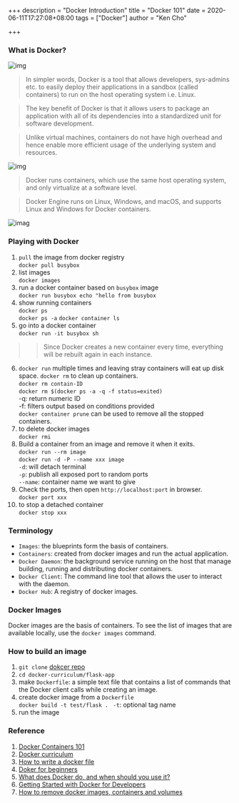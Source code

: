 +++
description = "Docker Introduction"
title = "Docker 101"
date = 2020-06-11T17:27:08+08:00
tags = ["Docker"]
author = "Ken Cho"

+++
### What is Docker?
![img](/image/docker_beginner.webp)

> In simpler words, Docker is a tool that allows developers, sys-admins etc. to easily deploy their applications in a sandbox (called containers) to run on the host operating system i.e. Linux.

>The key benefit of Docker is that it allows users to package an application with all of its dependencies into a standardized unit for software development.

>Unlike virtual machines, containers do not have high overhead and hence enable more efficient usage of the underlying system and resources.

![img](/image/docker_os.jpeg)
>Docker runs containers, which use the same host operating system, and only virtualize at a software level.

>Docker Engine runs on Linux, Windows, and macOS, and supports Linux and Windows for Docker containers.

![imag](/image/docker_flow.jpeg)

### Playing with Docker
1. `pull` the image from docker registry  
`docker pull busybox`  
2. list images  
`docker images`  
3. run a docker container based on `busybox` image  
`docker run busybox echo "hello from busybox`   
4. show running containers  
`docker ps`  
`docker ps -a` 
`docker container ls`   
5. go into a docker container  
`docker run -it busybox sh`  
>>Since Docker creates a new container every time, everything will be rebuilt again in each instance.
6. `docker run` multiple times and leaving stray containers will eat up disk space. `docker rm` to clean up containers.  
`docker rm contain-ID`  
`docker rm $(docker ps -a -q -f status=exited)`  
-q: return numeric ID  
-f: filters output based on conditions provided  
`docker container prune` can be used to remove all the stopped containers. 
7. to delete docker images  
`docker rmi`   
8. Build a container from an image and remove it when it exits.  
`docker run --rm image`  
`docker run -d -P --name xxx image`  
`-d`: will detach terminal  
`-p`: publish all exposed port to random ports  
`--name`: container name we want to give   
9. Check the ports, then open `http://localhost:port` in browser.  
`docker port xxx`  
10. to stop a detached container  
`docker stop xxx`  


### Terminology
- `Images`: the blueprints form the basis of containers.  
- `Containers`: created from docker images and run the actual application.  
- `Docker Daemon`: the background service running on the host that manage building, running and distributing docker containers.
- `Docker Client`: The command line tool that allows the user to interact with the daemon.  
- `Docker Hub`: A registry of docker images.  

### Docker Images
Docker images are the basis of containers. To see the list of images that are available locally, use the `docker images` command.

### How to build an image
1. `git clone` [dokcer repo](https://github.com/prakhar1989/docker-curriculum)  
2. `cd docker-curriculum/flask-app`  
3. make `Dockerfile`: a simple text file that contains a list of commands that the Docker client calls while creating an image.
4. create docker image from a `Dockerfile`  
`docker build -t test/flask . `
`-t`: optional tag name  
5. run the image  






### Reference
1. [Docker Containers 101](https://www.youtube.com/watch?v=eGz9DS-aIeY)
2. [Docker curriculum](https://docker-curriculum.com/)
3. [How to write a docker file](https://semaphoreci.com/blog/docker-benefits)
4. [Doker for beginners](https://github.com/groda/big_data/blob/master/docker_for_beginners.md)
5. [What does Docker do, and when should you use it?](https://www.cloudsavvyit.com/490/what-does-docker-do-and-when-should-you-use-it/)
6. [Getting Started with Docker for Developers](https://dev.to/pavanbelagatti/getting-started-with-docker-for-developers-3apo)
7. [How to remove docker images, containers and volumes](https://www.digitalocean.com/community/tutorials/how-to-remove-docker-images-containers-and-volumes)

